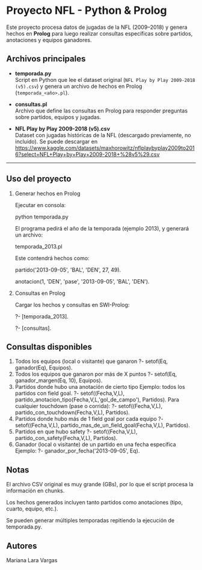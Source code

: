 # Proyecto NFL - Python & Prolog

Este proyecto procesa datos de jugadas de la NFL (2009–2018) y genera hechos en **Prolog** para luego realizar consultas específicas sobre partidos, anotaciones y equipos ganadores.

## Archivos principales

- **temporada.py**  
  Script en Python que lee el dataset original (`NFL Play by Play 2009-2018 (v5).csv`) y genera un archivo de hechos en Prolog (`temporada_<año>.pl`).

- **consultas.pl**  
  Archivo que define las consultas en Prolog para responder preguntas sobre partidos, equipos y jugadas.

- **NFL Play by Play 2009-2018 (v5).csv**  
  Dataset con jugadas históricas de la NFL (descargado previamente, no incluido).
  Se puede descargar en https://www.kaggle.com/datasets/maxhorowitz/nflplaybyplay2009to2016?select=NFL+Play+by+Play+2009-2018+%28v5%29.csv

---


## Uso del proyecto
1. Generar hechos en Prolog

   Ejecutar en consola:

   python temporada.py

   El programa pedirá el año de la temporada (ejemplo 2013), y generará un archivo:

   temporada_2013.pl

   Este contendrá hechos como:

   partido('2013-09-05', 'BAL', 'DEN', 27, 49).

   anotacion(1, 'DEN', 'pase', '2013-09-05', 'BAL', 'DEN').

2. Consultas en Prolog

   Cargar los hechos y consultas en SWI-Prolog:

   ?- [temporada_2013].

   ?- [consultas].

## Consultas disponibles
1. Todos los equipos (local o visitante) que ganaron
?- setof(Eq, ganador(Eq), Equipos).
2. Todos los equipos que ganaron por más de X puntos
?- setof(Eq, ganador_margen(Eq, 10), Equipos).
3. Partidos donde hubo una anotación de cierto tipo
Ejemplo: todos los partidos con field goal.
?- setof((Fecha,V,L), partido_anotacion_tipo(Fecha,V,L,'gol_de_campo'), Partidos).
Para cualquier touchdown (pase o corrida):
?- setof((Fecha,V,L), partido_con_touchdown(Fecha,V,L), Partidos).
4. Partidos donde hubo más de 1 field goal por cada equipo
?- setof((Fecha,V,L), partido_mas_de_un_field_goal(Fecha,V,L), Partidos).
5. Partidos en que hubo safety
?- setof((Fecha,V,L), partido_con_safety(Fecha,V,L), Partidos).
6. Ganador (local o visitante) de un partido en una fecha específica
Ejemplo:
?- ganador_por_fecha('2013-09-05', Eq).
## Notas
El archivo CSV original es muy grande (GBs), por lo que el script procesa la información en chunks.

Los hechos generados incluyen tanto partidos como anotaciones (tipo, cuarto, equipo, etc.).

Se pueden generar múltiples temporadas repitiendo la ejecución de temporada.py.

## Autores

Mariana Lara Vargas
